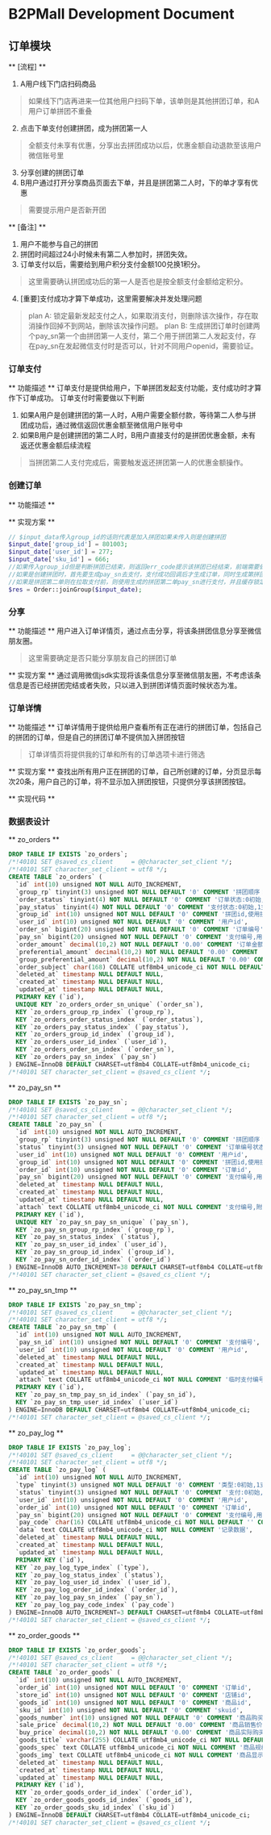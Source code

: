 # B2PMall Development Document

## 订单模块
** [流程] **
1. A用户线下门店扫码商品
> 如果线下门店再进来一位其他用户扫码下单，该单则是其他拼团订单，和A用户订单拼团不重叠
2. 点击下单支付创建拼团，成为拼团第一人
> 全额支付未享有优惠，分享出去拼团成功以后，优惠金额自动退款至该用户微信账号里
3. 分享创建的拼团订单
4. B用户通过打开分享商品页面去下单，并且是拼团第二人时，下的单才享有优惠
> 需要提示用户是否新开团

** [备注] **
1. 用户不能参与自己的拼团
2. 拼团时间超过24小时候未有第二人参加时，拼团失效。
3. 订单支付以后，需要给到用户积分支付金额100兑换1积分。
> 这里需要确认拼团成功后的第一人是否也是按全额支付金额给定积分。
4. [重要]支付成功才算下单成功，这里需要解决并发处理问题
> plan A:
> 锁定最新发起支付之人，如果取消支付，则删除该次操作，存在取消操作回掉不到网站，删除该次操作问题。
> plan B:
> 生成拼团订单时创建两个pay_sn第一个由拼团第一人支付，第二个用于拼团第二人发起支付，存在pay_sn在发起微信支付时是否可以，针对不同用户openid，需要验证。


### 订单支付
** 功能描述 **
订单支付是提供给用户，下单拼团发起支付功能，支付成功时才算作下订单成功。
订单支付时需要做以下判断
1. 如果A用户是创建拼团的第一人时，A用户需要全额付款，等待第二人参与拼团成功后，通过微信返回优惠金额至微信用户账号中
2. 如果B用户是创建拼团的第二人时，B用户直接支付的是拼团优惠金额，未有返还优惠金额后续流程
> 当拼团第二人支付完成后，需要触发返还拼团第一人的优惠金额操作。


### 创建订单
** 功能描述 **

** 实现方案 **

```php
// $input_data传入group_id的话则代表是加入拼团如果未传入则是创建拼团
$input_date['group_id'] = 801003;
$input_date['user_id'] = 277;
$input_date['sku_id'] = 666;
//如果传入group_id但是判断拼团已结束，则返回err_code提示该拼团已经结束，前端需要做判断选择是否新建拼团
//如果是创建拼团时，首先要生成pay_sn去支付，支付成功回调后才生成订单，同时生成第拼团第二单pay_sn
//如果是拼团第二单则在拉取支付前，则使用生成的拼团第二单pay_sn进行支付，并且缓存锁定该团不允许其它用户再加入该团
$res = Order::joinGroup($input_date);
```


### 分享
** 功能描述 **
用户进入订单详情页，通过点击分享，将该条拼团信息分享至微信朋友圈。
> 这里需要确定是否只能分享朋友自己的拼团订单

** 实现方案 **
通过调用微信jsdk实现将该条信息分享至微信朋友圈，不考虑该条信息是否已经拼团完结或者失败，只以进入到拼团详情页面时候状态为准。


### 订单详情
** 功能描述 **
订单详情用于提供给用户查看所有正在进行的拼团订单，包括自己的拼团的订单，但是自己的拼团订单不提供加入拼团按钮
> 订单详情页将提供我的订单和所有的订单选项卡进行筛选

** 实现方案 **
查找出所有用户正在拼团的订单，自己所创建的订单，分页显示每次20条，用户自己的订单，将不显示加入拼团按钮，只提供分享该拼团按钮。

** 实现代码 **


### 数据表设计

** zo_orders **
```sql
DROP TABLE IF EXISTS `zo_orders`;
/*!40101 SET @saved_cs_client     = @@character_set_client */;
/*!40101 SET character_set_client = utf8 */;
CREATE TABLE `zo_orders` (
  `id` int(10) unsigned NOT NULL AUTO_INCREMENT,
  `group_rp` tinyint(3) unsigned NOT NULL DEFAULT '0' COMMENT '拼团顺序：1拼团第一单,2为拼团第二单',
  `order_status` tinyint(4) NOT NULL DEFAULT '0' COMMENT '订单状态:0初始,1创建订单成功,2拼团成功',
  `pay_status` tinyint(4) NOT NULL DEFAULT '0' COMMENT '支付状态:0初始,1支付中,2支付成功,3返还现金',
  `group_id` int(10) unsigned NOT NULL DEFAULT '0' COMMENT '拼团id,使用拼团第一单的order_id',
  `user_id` int(10) unsigned NOT NULL DEFAULT '0' COMMENT '用户id',
  `order_sn` bigint(20) unsigned NOT NULL DEFAULT '0' COMMENT '订单编号',
  `pay_sn` bigint(20) unsigned NOT NULL DEFAULT '0' COMMENT '支付编号,用于订单支付时所用编号',
  `order_amount` decimal(10,2) NOT NULL DEFAULT '0.00' COMMENT '订单金额,实际支付金额',
  `preferential_amount` decimal(10,2) NOT NULL DEFAULT '0.00' COMMENT '订单实际优惠金额',
  `group_preferential_amount` decimal(10,2) NOT NULL DEFAULT '0.00' COMMENT '订单拼团优惠金额，拼团成功后该金额才会给定到coupon_amount',
  `order_subject` char(168) COLLATE utf8mb4_unicode_ci NOT NULL DEFAULT '' COMMENT '订单标题',
  `deleted_at` timestamp NULL DEFAULT NULL,
  `created_at` timestamp NULL DEFAULT NULL,
  `updated_at` timestamp NULL DEFAULT NULL,
  PRIMARY KEY (`id`),
  UNIQUE KEY `zo_orders_order_sn_unique` (`order_sn`),
  KEY `zo_orders_group_rp_index` (`group_rp`),
  KEY `zo_orders_order_status_index` (`order_status`),
  KEY `zo_orders_pay_status_index` (`pay_status`),
  KEY `zo_orders_group_id_index` (`group_id`),
  KEY `zo_orders_user_id_index` (`user_id`),
  KEY `zo_orders_order_sn_index` (`order_sn`),
  KEY `zo_orders_pay_sn_index` (`pay_sn`)
) ENGINE=InnoDB DEFAULT CHARSET=utf8mb4 COLLATE=utf8mb4_unicode_ci;
/*!40101 SET character_set_client = @saved_cs_client */;
```

** zo_pay_sn **
```sql
DROP TABLE IF EXISTS `zo_pay_sn`;
/*!40101 SET @saved_cs_client     = @@character_set_client */;
/*!40101 SET character_set_client = utf8 */;
CREATE TABLE `zo_pay_sn` (
  `id` int(10) unsigned NOT NULL AUTO_INCREMENT,
  `group_rp` tinyint(3) unsigned NOT NULL DEFAULT '0' COMMENT '拼团顺序：1拼团第一单,2为拼团第二单',
  `status` tinyint(3) unsigned NOT NULL DEFAULT '0' COMMENT '订单编号状态:0初始,1该编号已被订单使用',
  `user_id` int(10) unsigned NOT NULL DEFAULT '0' COMMENT '用户id',
  `group_id` int(10) unsigned NOT NULL DEFAULT '0' COMMENT '拼团id,使用拼团第一单的order_id',
  `order_id` int(10) unsigned NOT NULL DEFAULT '0' COMMENT '订单id',
  `pay_sn` bigint(20) unsigned NOT NULL DEFAULT '0' COMMENT '支付编号,用于订单支付时所用编号',
  `deleted_at` timestamp NULL DEFAULT NULL,
  `created_at` timestamp NULL DEFAULT NULL,
  `updated_at` timestamp NULL DEFAULT NULL,
  `attach` text COLLATE utf8mb4_unicode_ci NOT NULL COMMENT '支付编号,附属数据',
  PRIMARY KEY (`id`),
  UNIQUE KEY `zo_pay_sn_pay_sn_unique` (`pay_sn`),
  KEY `zo_pay_sn_group_rp_index` (`group_rp`),
  KEY `zo_pay_sn_status_index` (`status`),
  KEY `zo_pay_sn_user_id_index` (`user_id`),
  KEY `zo_pay_sn_group_id_index` (`group_id`),
  KEY `zo_pay_sn_order_id_index` (`order_id`)
) ENGINE=InnoDB AUTO_INCREMENT=38 DEFAULT CHARSET=utf8mb4 COLLATE=utf8mb4_unicode_ci;
/*!40101 SET character_set_client = @saved_cs_client */;
```

** zo_pay_sn_tmp **
```sql
DROP TABLE IF EXISTS `zo_pay_sn_tmp`;
/*!40101 SET @saved_cs_client     = @@character_set_client */;
/*!40101 SET character_set_client = utf8 */;
CREATE TABLE `zo_pay_sn_tmp` (
  `id` int(10) unsigned NOT NULL AUTO_INCREMENT,
  `pay_sn_id` int(10) unsigned NOT NULL DEFAULT '0' COMMENT '支付编号',
  `user_id` int(10) unsigned NOT NULL DEFAULT '0' COMMENT '用户id',
  `deleted_at` timestamp NULL DEFAULT NULL,
  `created_at` timestamp NULL DEFAULT NULL,
  `updated_at` timestamp NULL DEFAULT NULL,
  `attach` text COLLATE utf8mb4_unicode_ci NOT NULL COMMENT '临时支付编号,附属数据，用于多用于对一个支付编号所用',
  PRIMARY KEY (`id`),
  KEY `zo_pay_sn_tmp_pay_sn_id_index` (`pay_sn_id`),
  KEY `zo_pay_sn_tmp_user_id_index` (`user_id`)
) ENGINE=InnoDB DEFAULT CHARSET=utf8mb4 COLLATE=utf8mb4_unicode_ci;
/*!40101 SET character_set_client = @saved_cs_client */;
```

** zo_pay_log **
```sql
DROP TABLE IF EXISTS `zo_pay_log`;
/*!40101 SET @saved_cs_client     = @@character_set_client */;
/*!40101 SET character_set_client = utf8 */;
CREATE TABLE `zo_pay_log` (
  `id` int(10) unsigned NOT NULL AUTO_INCREMENT,
  `type` tinyint(3) unsigned NOT NULL DEFAULT '0' COMMENT '类型:0初始,1支付,2退款',
  `status` tinyint(3) unsigned NOT NULL DEFAULT '0' COMMENT '支付:0初始,1支付成功,2退款成功',
  `user_id` int(10) unsigned NOT NULL DEFAULT '0' COMMENT '用户id',
  `order_id` int(10) unsigned NOT NULL DEFAULT '0' COMMENT '订单id',
  `pay_sn` bigint(20) unsigned NOT NULL DEFAULT '0' COMMENT '支付编号,用于订单支付和退款时所用编号',
  `pay_code` char(16) COLLATE utf8mb4_unicode_ci NOT NULL DEFAULT '' COMMENT '支付方式代码',
  `data` text COLLATE utf8mb4_unicode_ci NOT NULL COMMENT '记录数据',
  `deleted_at` timestamp NULL DEFAULT NULL,
  `created_at` timestamp NULL DEFAULT NULL,
  `updated_at` timestamp NULL DEFAULT NULL,
  PRIMARY KEY (`id`),
  KEY `zo_pay_log_type_index` (`type`),
  KEY `zo_pay_log_status_index` (`status`),
  KEY `zo_pay_log_user_id_index` (`user_id`),
  KEY `zo_pay_log_order_id_index` (`order_id`),
  KEY `zo_pay_log_pay_sn_index` (`pay_sn`),
  KEY `zo_pay_log_pay_code_index` (`pay_code`)
) ENGINE=InnoDB AUTO_INCREMENT=3 DEFAULT CHARSET=utf8mb4 COLLATE=utf8mb4_unicode_ci;
/*!40101 SET character_set_client = @saved_cs_client */;
```

** zo_order_goods **
```sql
DROP TABLE IF EXISTS `zo_order_goods`;
/*!40101 SET @saved_cs_client     = @@character_set_client */;
/*!40101 SET character_set_client = utf8 */;
CREATE TABLE `zo_order_goods` (
  `id` int(10) unsigned NOT NULL AUTO_INCREMENT,
  `order_id` int(10) unsigned NOT NULL DEFAULT '0' COMMENT '订单id',
  `store_id` int(10) unsigned NOT NULL DEFAULT '0' COMMENT '店铺id',
  `goods_id` int(10) unsigned NOT NULL DEFAULT '0' COMMENT '商品id',
  `sku_id` int(10) unsigned NOT NULL DEFAULT '0' COMMENT 'skuid',
  `goods_number` int(10) unsigned NOT NULL DEFAULT '0' COMMENT '商品购买数量',
  `sale_price` decimal(10,2) NOT NULL DEFAULT '0.00' COMMENT '商品销售价格',
  `buy_price` decimal(10,2) NOT NULL DEFAULT '0.00' COMMENT '商品实际购买价格',
  `goods_title` varchar(255) COLLATE utf8mb4_unicode_ci NOT NULL DEFAULT '' COMMENT '商品名称',
  `goods_spec` text COLLATE utf8mb4_unicode_ci NOT NULL COMMENT '商品规格',
  `goods_img` text COLLATE utf8mb4_unicode_ci NOT NULL COMMENT '商品显示图片',
  `deleted_at` timestamp NULL DEFAULT NULL,
  `created_at` timestamp NULL DEFAULT NULL,
  `updated_at` timestamp NULL DEFAULT NULL,
  PRIMARY KEY (`id`),
  KEY `zo_order_goods_order_id_index` (`order_id`),
  KEY `zo_order_goods_goods_id_index` (`goods_id`),
  KEY `zo_order_goods_sku_id_index` (`sku_id`)
) ENGINE=InnoDB DEFAULT CHARSET=utf8mb4 COLLATE=utf8mb4_unicode_ci;
/*!40101 SET character_set_client = @saved_cs_client */;
```






































